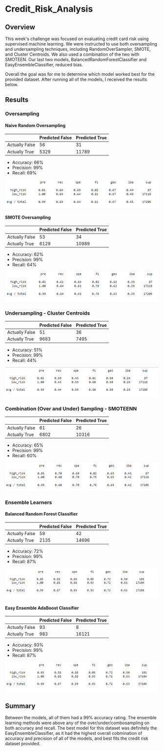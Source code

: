 # Credit_Risk_Analysis
## Overview
This week's challenge was focused on evaluating credit card risk using supervised machine learning.  We were instructed to use both oversampling and undersampling techniques, including RandomOverSampler, SMOTE, and Cluster Centroids.  We also used a combination of the two with SMOTEEN.  Our last two models, BalancedRandomForestClassifier and EasyEnsembleClassifier, reduced bias.  

Overall the goal was for me to determine which model worked best for the provided dataset. After running all of the models, I received the results below.  

## Results 
### Oversampling 
#### Naive Random Oversampling
|   | Predicted False | Predicted True |
| ------------- | ------------- |------------- |
| Actually False | 56 | 31 |
| Actually True | 5329 | 11789 |

* Accuracy: 66%
* Precision: 99%
* Recall: 69%

![classificationreport1](classificationreport1.png)

#### SMOTE Oversampling  
|  | Predicted False | Predicted True |
| ------------- | ------------- |------------- |
| Actually False | 53 | 34 |
| Actually True | 6129 | 10989 |

* Accuracy: 62%
* Precision: 99%
* Recall: 64% 

![classificationreport2](classificationreport2.png)

### Undersampling - Cluster Centroids 
|   | Predicted False | Predicted True |
| ------------- | ------------- |------------- |
| Actually False | 51 | 36 |
| Actually True | 9683 | 7495 |

* Accuracy: 51%
* Precision: 99%
* Recall: 44% 

![classificationreport3](classificationreport3.png)

### Combination (Over and Under) Sampling - SMOTEENN 
|   | Predicted False | Predicted True |
| ------------- | ------------- |------------- |
| Actually False | 61 | 26 |
| Actually True | 6802 | 10316 |

* Accuracy: 65%
* Precision: 99%
* Recall: 60% 

![classificationreport4](classificationreport4.png)

### Ensemble Learners
#### Balanced Random Forest Classifier 
|   | Predicted False | Predicted True |
| ------------- | ------------- |------------- |
| Actually False | 59 | 42 |
| Actually True | 2135 | 14696 |

* Accuracy: 72%
* Precision: 99%
* Recall: 87% 

![classificationreport5](classificationreport5.png)

#### Easy Ensemble AdaBoost Classifier 
|   | Predicted False | Predicted True |
| ------------- | ------------- |------------- |
| Actually False | 93 | 8 |
| Actually True | 983 | 16121 |

* Accuracy: 93%
* Precision: 99%
* Recall: 87% 

![classificationreport6](classificationreport6.png)


## Summary  
Between the models, all of them had a 99% accuracy rating.  The ensemble learning methods were above any of the over/under/combosampling on both accuracy and recall.  The best model for this dataset was definitely the EasyEnsembleClassifier, as it had the highest overall cobmination of accuracy and precision of all of the models, and best fits the credit risk dataset provided.  